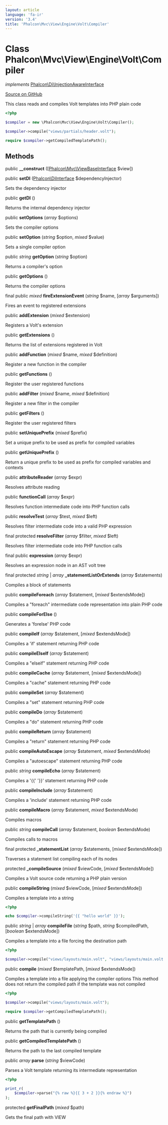 ```yaml
---
layout: article
language: 'fa-ir'
version: '3.4'
title: 'Phalcon\Mvc\View\Engine\Volt\Compiler'
---
```


# Class **Phalcon\Mvc\View\Engine\Volt\Compiler**

*implements* [Phalcon\Di\InjectionAwareInterface](/3.4/en/api/Phalcon_Di_InjectionAwareInterface)

<a href="https://github.com/phalcon/cphalcon/tree/v3.4.0/phalcon/mvc/view/engine/volt/compiler.zep" class="btn btn-default btn-sm">Source on GitHub</a>

This class reads and compiles Volt templates into PHP plain code

```php
<?php

$compiler = new \Phalcon\Mvc\View\Engine\Volt\Compiler();

$compiler->compile("views/partials/header.volt");

require $compiler->getCompiledTemplatePath();

```

## Methods

public **__construct** ([[Phalcon\Mvc\ViewBaseInterface](/3.4/en/api/Phalcon_Mvc_ViewBaseInterface) $view])

public **setDI** ([Phalcon\DiInterface](/3.4/en/api/Phalcon_DiInterface) $dependencyInjector)

Sets the dependency injector

public **getDI** ()

Returns the internal dependency injector

public **setOptions** (*array* $options)

Sets the compiler options

public **setOption** (*string* $option, *mixed* $value)

Sets a single compiler option

public *string* **getOption** (*string* $option)

Returns a compiler's option

public **getOptions** ()

Returns the compiler options

final public *mixed* **fireExtensionEvent** (*string* $name, [*array* $arguments])

Fires an event to registered extensions

public **addExtension** (*mixed* $extension)

Registers a Volt's extension

public **getExtensions** ()

Returns the list of extensions registered in Volt

public **addFunction** (*mixed* $name, *mixed* $definition)

Register a new function in the compiler

public **getFunctions** ()

Register the user registered functions

public **addFilter** (*mixed* $name, *mixed* $definition)

Register a new filter in the compiler

public **getFilters** ()

Register the user registered filters

public **setUniquePrefix** (*mixed* $prefix)

Set a unique prefix to be used as prefix for compiled variables

public **getUniquePrefix** ()

Return a unique prefix to be used as prefix for compiled variables and contexts

public **attributeReader** (*array* $expr)

Resolves attribute reading

public **functionCall** (*array* $expr)

Resolves function intermediate code into PHP function calls

public **resolveTest** (*array* $test, *mixed* $left)

Resolves filter intermediate code into a valid PHP expression

final protected **resolveFilter** (*array* $filter, *mixed* $left)

Resolves filter intermediate code into PHP function calls

final public **expression** (*array* $expr)

Resolves an expression node in an AST volt tree

final protected *string* | *array* **_statementListOrExtends** (*array* $statements)

Compiles a block of statements

public **compileForeach** (*array* $statement, [*mixed* $extendsMode])

Compiles a "foreach" intermediate code representation into plain PHP code

public **compileForElse** ()

Generates a 'forelse' PHP code

public **compileIf** (*array* $statement, [*mixed* $extendsMode])

Compiles a 'if' statement returning PHP code

public **compileElseIf** (*array* $statement)

Compiles a "elseif" statement returning PHP code

public **compileCache** (*array* $statement, [*mixed* $extendsMode])

Compiles a "cache" statement returning PHP code

public **compileSet** (*array* $statement)

Compiles a "set" statement returning PHP code

public **compileDo** (*array* $statement)

Compiles a "do" statement returning PHP code

public **compileReturn** (*array* $statement)

Compiles a "return" statement returning PHP code

public **compileAutoEscape** (*array* $statement, *mixed* $extendsMode)

Compiles a "autoescape" statement returning PHP code

public *string* **compileEcho** (*array* $statement)

Compiles a '{{' '}}' statement returning PHP code

public **compileInclude** (*array* $statement)

Compiles a 'include' statement returning PHP code

public **compileMacro** (*array* $statement, *mixed* $extendsMode)

Compiles macros

public *string* **compileCall** (*array* $statement, *boolean* $extendsMode)

Compiles calls to macros

final protected **_statementList** (*array* $statements, [*mixed* $extendsMode])

Traverses a statement list compiling each of its nodes

protected **_compileSource** (*mixed* $viewCode, [*mixed* $extendsMode])

Compiles a Volt source code returning a PHP plain version

public **compileString** (*mixed* $viewCode, [*mixed* $extendsMode])

Compiles a template into a string

```php
<?php

echo $compiler->compileString('{{ "hello world" }}');

```

public *string* | *array* **compileFile** (*string* $path, *string* $compiledPath, [*boolean* $extendsMode])

Compiles a template into a file forcing the destination path

```php
<?php

$compiler->compile("views/layouts/main.volt", "views/layouts/main.volt.php");

```

public **compile** (*mixed* $templatePath, [*mixed* $extendsMode])

Compiles a template into a file applying the compiler options This method does not return the compiled path if the template was not compiled

```php
<?php

$compiler->compile("views/layouts/main.volt");

require $compiler->getCompiledTemplatePath();

```

public **getTemplatePath** ()

Returns the path that is currently being compiled

public **getCompiledTemplatePath** ()

Returns the path to the last compiled template

public *array* **parse** (*string* $viewCode)

Parses a Volt template returning its intermediate representation

```php
<?php

print_r(
    $compiler->parse("{% raw %}{{ 3 + 2 }}{% endraw %}")
);

```

protected **getFinalPath** (*mixed* $path)

Gets the final path with VIEW